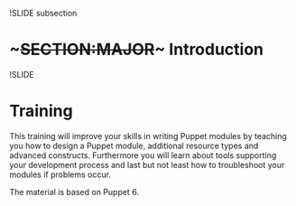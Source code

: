!SLIDE subsection
# ~~~SECTION:MAJOR~~~ Introduction


!SLIDE
# Training

This training will improve your skills in writing Puppet modules by teaching you
how to design a Puppet module, additional resource types and advanced constructs.
Furthermore you will learn about tools supporting your development process and
last but not least how to troubleshoot your modules if problems occur.

The material is based on Puppet 6.
